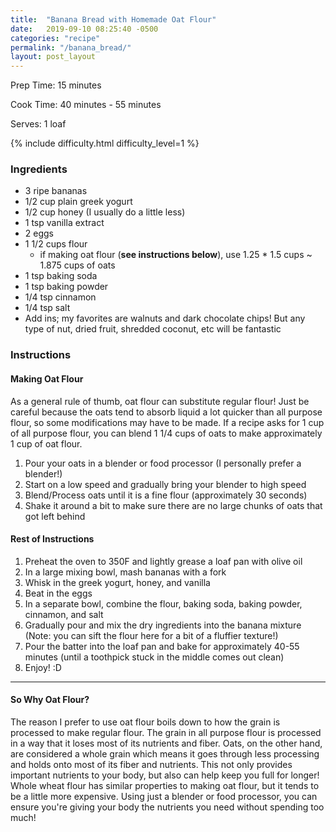 ```yaml
---
title:  "Banana Bread with Homemade Oat Flour"
date:   2019-09-10 08:25:40 -0500
categories: "recipe"
permalink: "/banana_bread/"
layout: post_layout
---
```


Prep Time: 15 minutes

Cook Time: 40 minutes - 55 minutes

Serves: 1 loaf

{% include difficulty.html difficulty_level=1 %}


### Ingredients

* 3 ripe bananas
* 1/2 cup plain greek yogurt
* 1/2 cup honey (I usually do a little less)
* 1 tsp vanilla extract
* 2 eggs
* 1 1/2 cups flour
    * if making oat flour (**see instructions below**), use 1.25 * 1.5 cups ~ 1.875 cups of oats
* 1 tsp baking soda
* 1 tsp baking powder
* 1/4 tsp cinnamon
* 1/4 tsp salt
* Add ins; my favorites are walnuts and dark chocolate chips! But any type of nut, dried fruit, shredded coconut, etc will be fantastic

### Instructions

#### Making Oat Flour

As a general rule of thumb, oat flour can substitute regular flour! Just be careful because the oats tend to absorb liquid a lot quicker than all purpose flour, so some modifications may have to be made. If a recipe asks for 1 cup of all purpose flour, you can blend 1 1/4 cups of oats to make approximately 1 cup of oat flour.

1. Pour your oats in a blender or food processor (I personally prefer a blender!)
2. Start on a low speed and gradually bring your blender to high speed
3. Blend/Process oats until it is a fine flour (approximately 30 seconds)
4. Shake it around a bit to make sure there are no large chunks of oats that got left behind

#### Rest of Instructions

1. Preheat the oven to 350F and lightly grease a loaf pan with olive oil
2. In a large mixing bowl, mash bananas with a fork
3. Whisk in the greek yogurt, honey, and vanilla
4. Beat in the eggs
5. In a separate bowl, combine the flour, baking soda, baking powder, cinnamon, and salt
6. Gradually pour and mix the dry ingredients into the banana mixture (Note: you can sift the flour here for a bit of a fluffier texture!)
7. Pour the batter into the loaf pan and bake for approximately 40-55 minutes (until a toothpick stuck in the middle comes out clean)
8. Enjoy! :D

---

#### So Why Oat Flour?

The reason I prefer to use oat flour boils down to how the grain is processed to make regular flour. The grain in all purpose flour is processed in a way that it loses most of its nutrients and fiber. Oats, on the other hand, are considered a whole grain which means it goes through less processing and holds onto most of its fiber and nutrients. This not only provides important nutrients to your body, but also can help keep you full for longer! Whole wheat flour has similar properties to making oat flour, but it tends to be a little more expensive. Using just a blender or food processor, you can ensure you're giving your body the nutrients you need without spending too much!